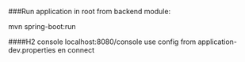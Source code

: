 ###Run application in root from backend module:

mvn spring-boot:run

####H2 console
 localhost:8080/console
use config from application-dev.properties en connect